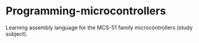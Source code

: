 # Programming-microcontrollers
Learning assembly language for the MCS-51 family microcontrollers (study subject).
